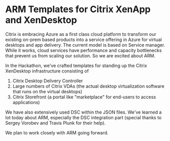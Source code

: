 # ARM Templates for Citrix XenApp and XenDesktop

Citrix is embracing Azure as a first class cloud platform to transform our existing on-prem based products into a service offering in Azure for virtual desktops and app delivery.
The current model is based on Service manager. While it works, cloud services have performance and capacity bottlenecks that prevent us from scaling our solution. So we are excited about ARM.

In the Hackathon, we've crafted templates for standing up the Citrix XenDesktop infrastructure consisting of 

1. Citrix Desktop Delivery Controller
2. Large numbers of Citrix VDAs (the actual desktop virtualization software that runs on the virtual desktops)
3. Citrix Storefront (a portal like "marketplace" for end-users to access applications)

We have also extensively used DSC within the JSON files. We've learned a lot today about ARM, especially the DSC integration part (special thanks to Sergey Vorobev and Travis Plunk for their help).

We plan to work closely with ARM going forward. 